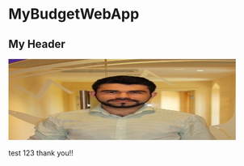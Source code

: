 # MyBudgetWebApp

<h2> My Header </h2>

<img src="docs/assets/images/rcm_picture.jpeg" alt="Image description" width="450" height="160">

test 123 thank you!!

